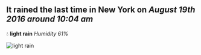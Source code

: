 ## It rained the last time in New York on *August 19th 2016 around 10:04 am*
💧  **light rain** *Humidity 61%*

![light rain](http://openweathermap.org/img/w/10d.png)
